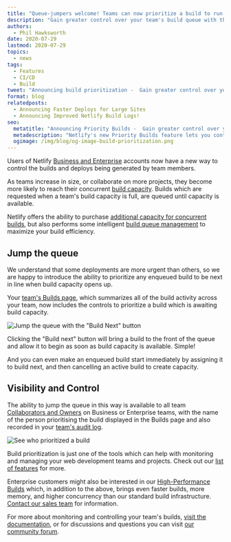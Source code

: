 ```yaml
---
title: "Queue-jumpers welcome! Teams can now prioritize a build to run next"
description: "Gain greater control over your team's build queue with the ability to prioritize a build"
authors:
  - Phil Hawksworth
date: 2020-07-29
lastmod: 2020-07-29
topics:
  - news
tags:
  - Features
  - CI/CD
  - Build
tweet: "Announcing build prioritization -  Gain greater control over your team's build queue"
format: blog
relatedposts:
  - Announcing Faster Deploys for Large Sites
  - Announcing Improved Netlify Build Logs!
seo:
  metatitle: "Announcing Priority Builds -  Gain greater control over your team's build queue"
  metadescription: "Netlify's new Priority Builds feature lets you control what builds next when you reach your team's concurrent build capacity"
  ogimage: /img/blog/og-image-build-prioritization.png
---
```


Users of Netlify [Business and Enterprise](https://www.netlify.com/pricing/?utm_source=blog&utm_medium=announce-priority-builds-pnh&utm_campaign=devex) accounts now have a new way to control the builds and deploys being generated by team members.

As teams increase in size, or collaborate on more projects, they become more likely to reach   their concurrent [build capacity](https://docs.netlify.com/accounts-and-billing/billing/?utm_source=blog&utm_medium=announce-priority-builds-pnh&utm_campaign=devex#builds-usage). Builds which are requested when a team's build capacity is full, are queued until capacity is available.

Netlify offers the ability to purchase [additional capacity for concurrent builds](https://www.netlify.com/pricing/?utm_source=blog&utm_medium=announce-priority-builds-pnh&utm_campaign=devex#features), but also performs some intelligent [build queue management](https://docs.netlify.com/configure-builds/troubleshooting-tips/?utm_source=blog&utm_medium=announce-priority-builds-pnh&utm_campaign=devex#enqueued-builds) to maximize your build efficiency.

## Jump the queue

We understand that some deployments are more urgent than others, so we are happy to introduce the ability to prioritize any enqueued build to be next in line when build capacity opens up.

Your [team's Builds page](https://docs.netlify.com/monitor-sites/monitor-builds/?utm_source=blog&utm_medium=announce-priority-builds-pnh&utm_campaign=devex), which summarizes all of the build activity across your team, now includes the controls to prioritize a build which is awaiting build capacity.

![Jump the queue with the "Build Next" button](/img/blog/monitor-builds-prioritize-build-button.jpg "The Build Next button")

Clicking the "Build next" button will bring a build to the front of the queue and allow it to begin as soon as build capacity is available. Simple!

And you can even make an enqueued build start immediately by assigning it to build next, and then cancelling an active build to create capacity.

## Visibility and Control

The ability to jump the queue in this way is available to all team [Collaborators and Owners](https://docs.netlify.com/accounts-and-billing/team-management/manage-team-members/?utm_medium=announce-priority-builds-pnh&utm_campaign=devex#team-roles) on Business or Enterprise teams, with the name of the person prioritising the build displayed in the Builds page and also recorded in your [team's audit log](https://docs.netlify.com/accounts-and-billing/team-management/team-audit-log/?utm_source=blog&utm_medium=announce-priority-builds-pnh&utm_campaign=devex).

![See who prioritized a build](/img/blog/monitor-builds-prioritized-build.jpg "Visibility in the UI and logs")

Build prioritization is just one of the tools which can help with monitoring and managing your web development teams and projects. Check out our [list of features](https://www.netlify.com/pricing/?utm_source=blog&utm_medium=announce-priority-builds-pnh&utm_campaign=devex#features) for more. 

Enterprise customers might also be interested in our [High-Performance Builds](https://www.netlify.com/enterprise/#high-performance-products) which, in addition to the above, brings even faster builds, more memory, and higher concurrency than our standard build infrastructure. [Contact our sales team](https://www.netlify.com/enterprise/contact/?utm_source=blog&utm_medium=announce-priority-builds-pnh&utm_campaign=devex) for information.

For more about monitoring and controlling your team's builds, [visit the documentation](https://docs.netlify.com/monitor-sites/monitor-builds/?utm_source=blog&utm_medium=announce-priority-builds-pnh&utm_campaign=devex), or for discussions and questions you can visit [our community forum](https://community.netlify.com/t/new-feature-for-business-and-enterprise-teams-prioritize-a-build/19338/?utm_source=blog&utm_medium=announce-priority-builds-pnh&utm_campaign=devex).
